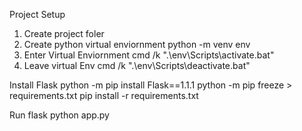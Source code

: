 Project Setup

1. Create project foler
2. Create python virtual enviornment
    python -m venv env
3. Enter Virtual Enviornment
    cmd /k ".\env\Scripts\activate.bat"
4. Leave virtual Env
    cmd /k ".\env\Scripts\deactivate.bat"

Install Flask
  python -m pip install Flask==1.1.1
  python -m pip freeze > requirements.txt
  pip install -r requirements.txt

Run flask
  python app.py
